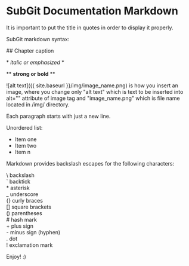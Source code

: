 SubGit Documentation Markdown
===================================
It is important to put the title in quotes in order to display it properly.

SubGit markdown syntax:

\#\# Chapter caption

\* *italic or emphasized* \*

\*\* **strong or bold** \*\*

\!\[alt text\]\(\{\{ site.baseurl \}\}/img/image_name.png\) is how you insert an image, where you change only "alt text" which is text to be inserted into alt="" attribute of image tag and "image_name.png" which is file name located in /img/ directory.

Each paragraph starts with just a new line.

Unordered list:

+ Item one
+ Item two
+ Item n

Markdown provides backslash escapes for the following characters:

\\   backslash  
\`   backtick  
\*   asterisk  
\_   underscore  
\{\}  curly braces  
\[\]  square brackets  
\(\)  parentheses  
\#   hash mark  
\+   plus sign  
\-   minus sign (hyphen)  
\.   dot  
\!   exclamation mark

Enjoy! :)